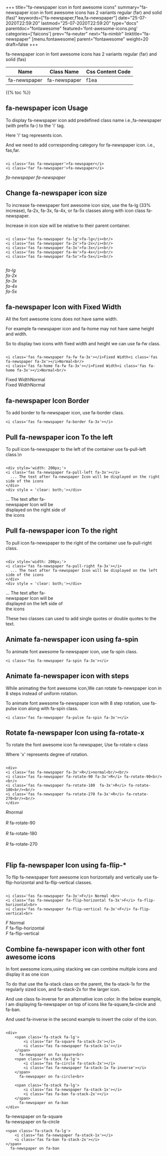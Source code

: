 +++
title="fa-newspaper icon in font awesome icons"
summary="fa-newspaper icon in font awesome icons has 2 variants regular (far) and solid (fas)"
keywords=["fa-newspaper,f1ea,fa-newspaper"]
date="25-07-2020T22:59:20"
lastmod="25-07-2020T22:59:20"
type="docs"
parentdoc="fontawesome"
featured='font-awesome-icons.png'
categories=['faicons']
prev="fa-neuter"
next="fa-nimblr"
linktitle="fa-newspaper"
[menu.fontawesome]
parent="fontawesome"
weight=20
draft=false
+++


fa-newspaper icon in font awesome icons has 2 variants regular (far) and solid (fas)

<div class='table-responsive'><table class='table'><thead><tr><th>Name</th><th>Class Name</th><th>Css Content Code</th></tr></thead><tbody><tr><td>fa-newspaper</td><td>fa-newspaper</td><td>f1ea</td></tr></tbody></table></div>


{{% toc %}}


## fa-newspaper icon Usage

To display fa-newspaper icon add predefined class name i.e.,fa-newspaper (with prefix fa-) to the 'i' tag.

Here 'i' tag represents icon.

And we need to add corresponding category for fa-newspaper icon. i.e., fas,far.


```

<i class='fas fa-newspaper'>fa-newspaper</i>
<i class='far fa-newspaper'>fa-newspaper</i>
```

<i class='fas fa-newspaper'>fa-newspaper</i>
<i class='far fa-newspaper'>fa-newspaper</i>




## Change fa-newspaper icon size
To increase fa-newspaper font awesome icon size, use the fa-lg (33% increase), fa-2x, fa-3x, fa-4x, or fa-5x classes along with icon class fa-newspaper.

Increase in icon size will be relative to their parent container. 

```

<i class='fas fa-newspaper fa-lg'>fa-lg</i><br/>
<i class='fas fa-newspaper fa-2x'>fa-2x</i><br/>
<i class='fas fa-newspaper fa-3x'>fa-3x</i><br/>
<i class='fas fa-newspaper fa-4x'>fa-4x</i><br/>
<i class='fas fa-newspaper fa-5x'>fa-5x</i><br/>
            
```

<i class='fas fa-newspaper fa-lg'>fa-lg</i><br/>
<i class='fas fa-newspaper fa-2x'>fa-2x</i><br/>
<i class='fas fa-newspaper fa-3x'>fa-3x</i><br/>
<i class='fas fa-newspaper fa-4x'>fa-4x</i><br/>
<i class='fas fa-newspaper fa-5x'>fa-5x</i><br/>
            



## fa-newspaper Icon with Fixed Width 

All the font awesome icons does not have same width.

For example fa-newspaper icon and fa-home may not have same height and width.

So to display two icons with fixed width and height we can use fa-fw class.


```

<i class='fas fa-newspaper fa-fw fa-3x'></i>Fixed Width<i class='fas fa-newspaper fa-3x'></i>Normal<br/>
<i class='fas fa-home fa-fw fa-3x'></i>Fixed Width<i class='fas fa-home fa-3x'></i>Normal<br/>
```

<i class='fas fa-newspaper fa-fw fa-3x'></i>Fixed Width<i class='fas fa-newspaper fa-3x'></i>Normal<br/>
<i class='fas fa-home fa-fw fa-3x'></i>Fixed Width<i class='fas fa-home fa-3x'></i>Normal<br/>



## fa-newspaper Icon Border 

To add border to fa-newspaper icon, use fa-border class.


```
<i class='fas fa-newspaper fa-border fa-3x'></i>

```
<i class='fas fa-newspaper fa-border fa-3x'></i>





## Pull fa-newspaper icon To the left

To pull icon fa-newspaper to the left of the container use fa-pull-left class.\n

```

<div style='width: 200px;'>
<i class='fas fa-newspaper fa-pull-left fa-3x'></i>
  ... The text after fa-newspaper Icon will be displayed on the right side of the icons
</div>
<div style = 'clear: both;'></div>
```

<div style='width: 200px;'>
<i class='fas fa-newspaper fa-pull-left fa-3x'></i>
  ... The text after fa-newspaper Icon will be displayed on the right side of the icons
</div>
<div style = 'clear: both;'></div>




## Pull fa-newspaper icon To the right
To pull icon fa-newspaper to the right of the container use fa-pull-right class.

```

<div style='width: 200px;'>
<i class='fas fa-newspaper fa-pull-right fa-3x'></i>
  ... The text after fa-newspaper Icon will be displayed on the left side of the icons
</div>
<div style = 'clear: both;'></div>
```

<div style='width: 200px;'>
<i class='fas fa-newspaper fa-pull-right fa-3x'></i>
  ... The text after fa-newspaper Icon will be displayed on the left side of the icons
</div>
<div style = 'clear: both;'></div>

These two classes can used to add single quotes or double quotes to the text.


## Animate fa-newspaper icon using fa-spin
To animate font awesome fa-newspaper icon, use fa-spin class.

```
<i class='fas fa-newspaper fa-spin fa-3x'></i>
```
<i class='fas fa-newspaper fa-spin fa-3x'></i>




## Animate fa-newspaper icon with steps
While animating the font awesome icon,We can rotate fa-newspaper icon in 8 steps instead of uniform rotation.

To animate font awesome fa-newspaper icon with 8 step rotation, use fa-pulse icon along with fa-spin class.


```
<i class='fas fa-newspaper fa-pulse fa-spin fa-3x'></i>

```
<i class='fas fa-newspaper fa-pulse fa-spin fa-3x'></i>





## Rotate fa-newspaper Icon using fa-rotate-x
To rotate the font awesome icon fa-newspaper, Use fa-rotate-x class

Where 'x' represents degree of rotation.


```

<div>
<i class='fas fa-newspaper fa-3x'>R</i>normal<br/><br/>
<i class='fas fa-newspaper fa-rotate-90 fa-3x'>R</i> fa-rotate-90<br/><br/> 
<i class='fas fa-newspaper fa-rotate-180  fa-3x'>R</i> fa-rotate-180<br/><br/> 
<i class='fas fa-newspaper fa-rotate-270 fa-3x'>R</i> fa-rotate-270<br/><br/>
</div>
```

<div>
<i class='fas fa-newspaper fa-3x'>R</i>normal<br/><br/>
<i class='fas fa-newspaper fa-rotate-90 fa-3x'>R</i> fa-rotate-90<br/><br/> 
<i class='fas fa-newspaper fa-rotate-180  fa-3x'>R</i> fa-rotate-180<br/><br/> 
<i class='fas fa-newspaper fa-rotate-270 fa-3x'>R</i> fa-rotate-270<br/><br/>
</div>




## Flip fa-newspaper Icon using fa-flip-*
To flip fa-newspaper font awesome icon horizontally and vertically use fa-flip-horizontal and fa-flip-vertical classes. 

```

<i class='fas fa-newspaper fa-3x'>F</i> Normal <br>
<i class='fas fa-newspaper fa-flip-horizontal fa-3x'>F</i> fa-flip-horizontal<br>
<i class='fas fa-newspaper fa-flip-vertical fa-3x'>F</i> fa-flip-vertical<br>
```

<i class='fas fa-newspaper fa-3x'>F</i> Normal <br>
<i class='fas fa-newspaper fa-flip-horizontal fa-3x'>F</i> fa-flip-horizontal<br>
<i class='fas fa-newspaper fa-flip-vertical fa-3x'>F</i> fa-flip-vertical<br>




## Combine fa-newspaper icon with other font awesome icons
In font awesome icons,using stacking we can combine multiple icons and display it as one icon 

To do that use the fa-stack class on the parent, the fa-stack-1x for the regularly sized icon, and fa-stack-2x for the larger icon.

And use class fa-inverse for an alternative icon color. 
In the below example, I am displaying fa-newspaper on top of icons like fa-square,fa-circle and fa-ban.

And used fa-inverse in the second example to invert the color of the icon.

```

<div>
    <span class='fa-stack fa-lg'>
        <i class='far fa-square fa-stack-2x'></i>
        <i class='fas fa-newspaper fa-stack-1x'></i>
    </span>
      fa-newspaper on fa-square<br>
    <span class='fa-stack fa-lg'>
        <i class='fas fa-circle fa-stack-2x'></i>
        <i class='fas fa-newspaper fa-stack-1x fa-inverse'></i>
    </span>
      fa-newspaper on fa-circle<br>

    <span class='fa-stack fa-lg'>
        <i class='fas fa-newspaper fa-stack-1x'></i>
        <i class='fas fa-ban fa-stack-2x'></i>
    </span>
      fa-newspaper on fa-ban
</div>
```

<div>
    <span class='fa-stack fa-lg'>
        <i class='far fa-square fa-stack-2x'></i>
        <i class='fas fa-newspaper fa-stack-1x'></i>
    </span>
      fa-newspaper on fa-square<br>
    <span class='fa-stack fa-lg'>
        <i class='fas fa-circle fa-stack-2x'></i>
        <i class='fas fa-newspaper fa-stack-1x fa-inverse'></i>
    </span>
      fa-newspaper on fa-circle<br>

    <span class='fa-stack fa-lg'>
        <i class='fas fa-newspaper fa-stack-1x'></i>
        <i class='fas fa-ban fa-stack-2x'></i>
    </span>
      fa-newspaper on fa-ban
</div>






